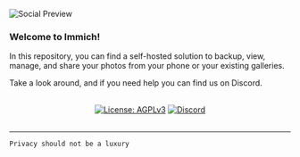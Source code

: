 

![Social Preview](https://github.com/immich-app/.github/assets/27055614/42bf3c8b-22d0-418d-b6ae-66587a17a163)


### Welcome to Immich! 

In this repository, you can find a self-hosted solution to backup, view, manage, and share your photos from your phone or your existing galleries.

Take a look around, and if you need help you can find us on Discord.

<p align="center"> 
  <br/>  
  <a href="https://opensource.org/license/agpl-v3"><img src="https://img.shields.io/badge/License-AGPL_v3-blue.svg?color=3F51B5&style=for-the-badge&label=License&logoColor=000000&labelColor=ececec" alt="License: AGPLv3"></a>
  <a href="https://discord.gg/D8JsnBEuKb">
    <img src="https://img.shields.io/discord/979116623879368755.svg?label=Discord&logo=Discord&style=for-the-badge&logoColor=000000&labelColor=ececec" alt="Discord"/>
  </a>
  <br/>  
  <br/>   
</p>

- - - -

```
Privacy should not be a luxury
```
